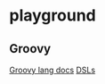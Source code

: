 # playground


## Groovy

[Groovy lang docs](https://docs.groovy-lang.org/)
[DSLs](https://groovy-lang.org/dsls.html)
